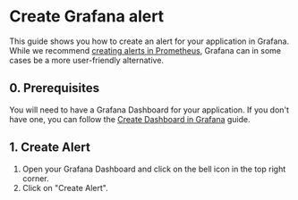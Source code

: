 # Create Grafana alert

This guide shows you how to create an alert for your application in Grafana. While we recommend [creating alerts in Prometheus][howto-prometheus-alert], Grafana can in some cases be a more user-friendly alternative.

[howto-prometheus-alert]: ./prometheus.md

## 0. Prerequisites

You will need to have a Grafana Dashboard for your application. If you don't have one, you can follow the [Create Dashboard in Grafana][howto-grafana-dashboard] guide.

[howto-grafana-dashboard]: ../metrics/dashboard.md

## 1. Create Alert

1. Open your Grafana Dashboard and click on the bell icon in the top right corner.
2. Click on "Create Alert".